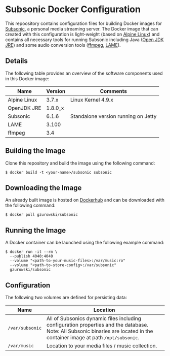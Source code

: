 # Subsonic Docker Configuration

This repoository contains configuration files for building Docker images for [Subsonic](http://www.subsonic.org/), a personal media streaming server. The Docker image that can created with this configuration is light-weight (based on [Alpine Linux](https://alpinelinux.org/)) and contains all necessary tools for running Subsonic including Java ([Open JDK JRE](http://openjdk.java.net/)) and some audio conversion tools ([ffmpeg](https://www.ffmpeg.org/), [LAME](http://lame.sourceforge.net/)).

## Details

The following table provides an overview of the software components used in this Docker image:

| Name | Version | Comments |
| --- | --- | ---
| Alpine Linux | 3.7.x | Linux Kernel 4.9.x |
| OpenJDK JRE | 1.8.0_x | |
| Subsonic | 6.1.6 | Standalone version running on Jetty |
| LAME | 3.100 | |
| ffmpeg | 3.4 | |


## Building the Image

Clone this repository and build the image using the following command:

```
$ docker build -t <your-name>/subsonic subsonic
```

## Downloading the Image

An already built image is hosted on [Dockerhub](https://hub.docker.com/r/gzurowski/subsonic/) and can be downloaded with the following command:

```
$ docker pull gzurowski/subsonic
```

## Running the Image

A Docker container can be launched using the following example command:

```
$ docker run -it --rm \
  --publish 4040:4040
  --volume "<path-to-your-music-files>:/var/music:ro"
  --volume "<path-to-store-config>:/var/subsonic"
  gzurowski/subsonic
```

## Configuration

The following two volumes are defined for persisting data:

| Name | Location |
| --- | --- |
| `/var/subsonic` | All of Subsonics dynamic files including configuration properties and the database. Note: All Subsonic binaries are located in the container image at path `/opt/subsonic`. |
| `/var/music` | Location to your media files / music collection. |
